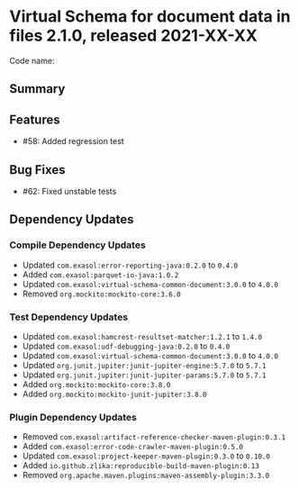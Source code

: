 # Virtual Schema for document data in files 2.1.0, released 2021-XX-XX

Code name:

## Summary

## Features

* #58: Added regression test

## Bug Fixes

* #62: Fixed unstable tests

## Dependency Updates

### Compile Dependency Updates

* Updated `com.exasol:error-reporting-java:0.2.0` to `0.4.0`
* Added `com.exasol:parquet-io-java:1.0.2`
* Updated `com.exasol:virtual-schema-common-document:3.0.0` to `4.0.0`
* Removed `org.mockito:mockito-core:3.6.0`

### Test Dependency Updates

* Updated `com.exasol:hamcrest-resultset-matcher:1.2.1` to `1.4.0`
* Updated `com.exasol:udf-debugging-java:0.2.0` to `0.4.0`
* Updated `com.exasol:virtual-schema-common-document:3.0.0` to `4.0.0`
* Updated `org.junit.jupiter:junit-jupiter-engine:5.7.0` to `5.7.1`
* Updated `org.junit.jupiter:junit-jupiter-params:5.7.0` to `5.7.1`
* Added `org.mockito:mockito-core:3.8.0`
* Added `org.mockito:mockito-junit-jupiter:3.8.0`

### Plugin Dependency Updates

* Removed `com.exasol:artifact-reference-checker-maven-plugin:0.3.1`
* Added `com.exasol:error-code-crawler-maven-plugin:0.5.0`
* Updated `com.exasol:project-keeper-maven-plugin:0.3.0` to `0.10.0`
* Added `io.github.zlika:reproducible-build-maven-plugin:0.13`
* Removed `org.apache.maven.plugins:maven-assembly-plugin:3.3.0`
